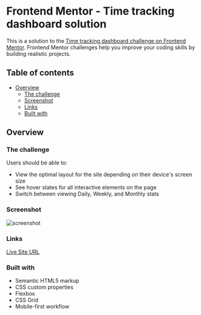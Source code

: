 # Frontend Mentor - Time tracking dashboard solution

This is a solution to the [Time tracking dashboard challenge on Frontend Mentor](https://www.frontendmentor.io/challenges/time-tracking-dashboard-UIQ7167Jw). Frontend Mentor challenges help you improve your coding skills by building realistic projects.

## Table of contents

- [Overview](#overview)
  - [The challenge](#the-challenge)
  - [Screenshot](#screenshot)
  - [Links](#links)
  - [Built with](#built-with)


## Overview

### The challenge

Users should be able to:

- View the optimal layout for the site depending on their device's screen size
- See hover states for all interactive elements on the page
- Switch between viewing Daily, Weekly, and Monthly stats

### Screenshot

![screenshot](https://github.com/MekanEs/time-tracking-dashboard/assets/116496974/12692682-b452-454b-ac79-b7ed1d530bec)


### Links

[Live Site URL](https://mekanes.github.io/time-tracking-dashboard)

### Built with

- Semantic HTML5 markup
- CSS custom properties
- Flexbox
- CSS Grid
- Mobile-first workflow
